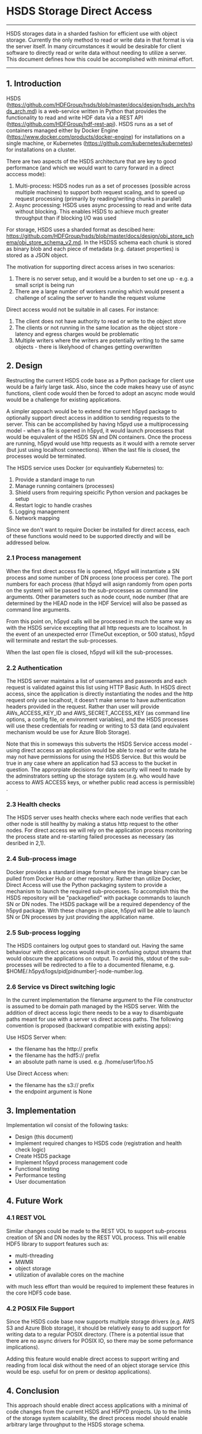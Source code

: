 # HSDS Storage Direct Access

------

HSDS storages data in a sharded fashion for efficient use with object storage.  Currently the only method to read or write data in that format is via the server itself.  In many circumstances it would be desirable for client software to directly read or write data without needing to utilize a server.  This document defines how this could be accomplished with minimal effort.

------

## 1. Introduction

HSDS (https://github.com/HDFGroup/hsds/blob/master/docs/design/hsds_arch/hsds_arch.md) is a web-service written in Python that provides the functionality to read and write HDF data via a REST API (https://github.com/HDFGroup/hdf-rest-api). HSDS runs as a set of containers managed either by Docker Engine (https://www.docker.com/products/docker-engine) for installations on a single machine, or Kubernetes (https://github.com/kubernetes/kubernetes) for installations on a cluster.

There are two aspects of the HSDS architecture that are key to good performance (and which we would want to carry forward in a direct acccess mode): 

1. Multi-process: HSDS nodes run as a set of processes (possible across multiple machines) to support both request scaling, and to speed up request processing (primarily by reading/writing chunks in parallel)
2. Async processing:  HSDS uses async processing to read and write data without blocking.  This enables HSDS to achieve much greater throughput than if blocking I/O was used

For storage, HSDS uses a sharded format as descibed here: https://github.com/HDFGroup/hsds/blob/master/docs/design/obj_store_schema/obj_store_schema_v2.md.  In the HSDSS schema each chunk is stored as binary blob and each piece of metadata (e.g. dataset properties) is stored as a JSON object.  

The motivation for supporting direct access arises in two scenarios:

1. There is no server setup, and it would be a burden to set one up - e.g. a small script is being run
2. There are a large number of workers running which would present a challenge of scaling the server to handle the request volume

Direct access would not be suitable in all cases.  For instance:

1. The client does not have authority to read or write to the object store
2. The clients or not running in the same location as the object store - latency and egress charges would be problematic
3. Multiple writers where the writers are potentially writing to the same objects - there is likelyhood of changes getting overwritten

## 2. Design 

Restructing the current HSDS code base as a Python package for client use would be a fairly large task.  Also, since the code makes heavy use of async functions, client code would then be forced to adopt an ascync mode would would be a challenge for existing applications.  

A simpler appoach would be to extend the current h5pyd package to optionally support direct access in addition to sending requests to the server.  This can be accomplished by having h5pyd use a multiprocessing model - when a file is opened in h5pyd, it would launch processess that would be equivalent of the HSDS SN and DN containers.  Once the process are running, h5pyd would use http requests as it would with a remote server (but just using localhost connections).  When the last file is closed, the processes would be terminated.

The HSDS service uses Docker (or equivantlely Kubernetes) to:

1. Provide a standard image to run
2. Manage running containers (processes)
3. Shield users from requiring speicific Python version and packages be setup
4. Restart logic to handle crashes
5. Logging management
6. Network mapping

Since we don't want to require Docker be installed for direct access, each of these functions would need  to be supported directly and will be addressed below.



### 2.1 Process management

When the first direct access file is opened, h5pyd will instantiate a SN process and some number of DN process (one process per core).  The port numbers for each process (that h5pyd will asign randomly from open ports on the system) will be passed to the sub-processes as command line arguments.  Other parameters such as node count, node number (that are determined by the HEAD node in the HDF Service)  will also be passed as command line arguments.

From this point on, h5pyd calls will be processed in much the same way as with the HSDS service excepting that all http requests are to localhost.    In the event of an unexpected error (TimeOut exception, or 500 status), h5pyd will terminate and restart the sub-processes.

When the last open file is closed, h5pyd will kill the sub-processes.

### 2.2 Authentication

The HSDS server maintains a list of usernames and passwords and each request is validated against this list using HTTP Basic Auth.  In HSDS direct access, since the application is directly instantiating the nodes and the http request only use localhost, it doesn't make sense to have authentication headers provided in the request.  Rather than user will provide AWs_ACCESS_KEY_ID and AWS_SECRET_ACCESS_KEY (as command line options, a config file, or environment variables), and the HSDS processes will use these credentials for reading or writing to S3 data (and equivalent mechanism would be use for Azure Blob Storage).

Note that this in someways this subverts the HSDS Service access model - using direct access an application would be able to read or write data he may not have permissions for using the HSDS Service.  But this would be true in any case where an application had S3 access to the bucket in question.  The approrpiate decisions for data security will need to made by the adminstrators setting up the storage system (e.g. who would have access to AWS ACCESS keys, or whether public read access is permissible) .

 

### 2.3 Health checks

The HSDS server uses health checks where each node verifies that each other node is still healthy by making a status http request to the other nodes.  For direct access we will rely on the application process monitoring the process state and re-starting failed processes as necessary (as desribed in 2,1).

### 2.4 Sub-process image

Docker provides a standard image format where the image binary can be pulled from Docker Hub or other repository.  Rather than utilize Docker, Direct Access will use the Python packaging system to provide a mechanism to launch the required sub-processes.  To accomplish this the HSDS repository will be "packagefied" with package commands to launch SN or DN nodes.  The HSDS package will be a required dependency of the h5pyd package.  With these changes in place, h5pyd will be able to launch SN or DN processes by just providing the application name.

### 2.5 Sub-process logging

The HSDS containers log output goes to standard out.  Having the same behaviour with direct access would result in confusing output streams that would obscure the applications on output.  To avoid this, stdout of the sub-processes will be redirected to a file to a documented filename, e.g. $HOME/.h5pyd/logs/pid[pidnumber]-node-number.log. 



### 2.6 Service vs Direct switching logic

In the current implementation the filename argument to the File constructor is assumed to be domain path managed by the HSDS server.  With the addition of direct access logic there needs to be a way to disambiguate paths meant for use with a server vs direct access paths.  The following convention is proposed (backward compatibie with existing apps):

Use HSDS Server when:

* the filename has the http:// prefix
* the filename has the hdf5:// prefix
* an absolute path name is used. e.g. /home/user1/foo.h5

Use Direct Access when:

* the filename has the s3:// prefix
* the endpoint argument is None



## 3. Implementation

Implementation wil consist of the following tasks:

* Design (this document)
* Implement required changes to HSDS code (registration and health check logic)
* Create HSDS package
* Implement h5pyd process management code
* Functional testing
* Performance testing
* User documentation



## 4. Future Work

### 4.1 REST VOL

Similar changes could be made to the REST VOL to support sub-process creation of SN and DN nodes by the REST VOL process.  This will enable HDF5 library to support features such as:

* multi-threading
* MWMR
* object storage
* utilization of available cores on the machine

with much less effort than would be required to implement these features in the core HDF5 code base.

### 4.2 POSIX File Support

Since the HSDS code base now supports multiple storage drivers (e.g. AWS S3 and Azure Blob storage), it should be relatively easy to add support for writing data to a regular POSIX directory.  (There is a potential issue that there are no async drivers for POSIX IO, so there may be some peformance implications).

Adding this feature would enable direct access to support writing and reading from local disk without the need of an object storage service (this would be esp. useful for on prem or desktop applications).



## 4. Conclusion

This approach should enable direct access applications with a minimal of code changes from the current HSDS and H5PYD projects.  Up to the limits of the storage system scalability, the direct process model should enable arbitrary large throughput to the HSDS storage schema.